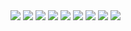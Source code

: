 <img src="https://img.shields.io/static/v1?style=for-the-badge&label=JavaScript&message=Node.js&color=339933&logo=nodedotjs&logoColor=339933">
<img src="https://img.shields.io/static/v1?style=for-the-badge&label=JavaScript&message=React&color=61DAFB&logo=react&logoColor=61DAFB">
<img src="https://img.shields.io/static/v1?style=for-the-badge&label=JavaScript&message=Vue.js&color=4FC08D&logo=vuedotjs&logoColor=4FC08D">

<img src="https://img.shields.io/static/v1?style=for-the-badge&label=Python&message=Flask&color=black&logo=flask&logoColor=black">
<img src="https://img.shields.io/static/v1?style=for-the-badge&label=Python&message=FastAPI&color=009688&logo=fastapi&logoColor=009688">
<img src="https://img.shields.io/static/v1?style=for-the-badge&label=Python&message=Pandas&color=150458&logo=pandas&logoColor=150458">

<img src="https://img.shields.io/static/v1?style=for-the-badge&label=AWS&message=Lambda&color=FF9900&logo=awslambda&logoColor=FF9900">
<img src="https://img.shields.io/static/v1?style=for-the-badge&label=AWS&message=API%20Gateway&color=FF4F8B&logo=amazonapigateway&logoColor=FF4F8B">

<img src="https://img.shields.io/static/v1?style=for-the-badge&label=TypeScript&message=%20&logo=typescript&logoColor=3178C6&color=555">

